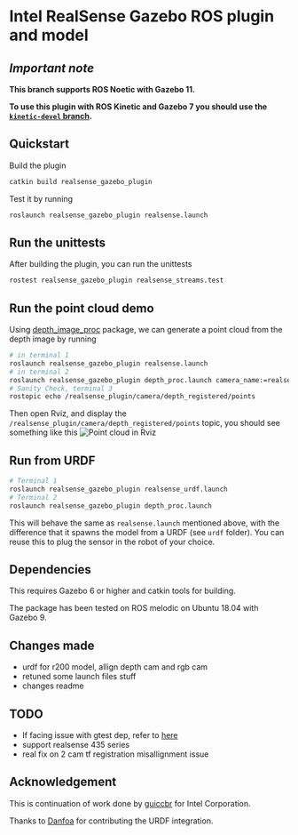 # Intel RealSense Gazebo ROS plugin and model

## _**Important note**_

**This branch supports ROS Noetic with Gazebo 11.**

**To use this plugin with ROS Kinetic and Gazebo 7 you should use the [`kinetic-devel` branch](https://github.com/SyrianSpock/realsense_gazebo_plugin/tree/kinetic-devel).**

## Quickstart

Build the plugin
```bash
catkin build realsense_gazebo_plugin
```

Test it by running
```bash
roslaunch realsense_gazebo_plugin realsense.launch
```

## Run the unittests

After building the plugin, you can run the unittests
```bash
rostest realsense_gazebo_plugin realsense_streams.test
```

## Run the point cloud demo

Using [depth_image_proc](http://wiki.ros.org/depth_image_proc) package, we can generate a point cloud from the depth image by running
```bash
# in terminal 1
roslaunch realsense_gazebo_plugin realsense.launch 
# in terminal 2 
roslaunch realsense_gazebo_plugin depth_proc.launch camera_name:=realsense_plugin
# Sanity Check, terminal 3
rostopic echo /realsense_plugin/camera/depth_registered/points
```

Then open Rviz, and display the `/realsense_plugin/camera/depth_registered/points` topic, you should see something like this
![Point cloud in Rviz](doc/pointcloud.png)

## Run from URDF

```bash
# Terminal 1
roslaunch realsense_gazebo_plugin realsense_urdf.launch
# Terminal 2
roslaunch realsense_gazebo_plugin depth_proc.launch
```

This will behave the same as `realsense.launch` mentioned above, with the difference that it spawns the model from a URDF (see `urdf` folder).
You can reuse this to plug the sensor in the robot of your choice.

## Dependencies

This requires Gazebo 6 or higher and catkin tools for building.

The package has been tested on ROS melodic on Ubuntu 18.04 with Gazebo 9.

## Changes made

- urdf for r200 model, allign depth cam and rgb cam
- retuned some launch files stuff
- changes readme

## TODO
- If facing issue with gtest dep, refer to [here](https://github.com/AppImage/AppImageKit/issues/571#issuecomment-349471627)
- support realsense 435 series
- real fix on 2 cam tf registration misallignment issue


## Acknowledgement

This is continuation of work done by [guiccbr](https://github.com/guiccbr/) for Intel Corporation.

Thanks to [Danfoa](https://github.com/Danfoa) for contributing the URDF integration.
